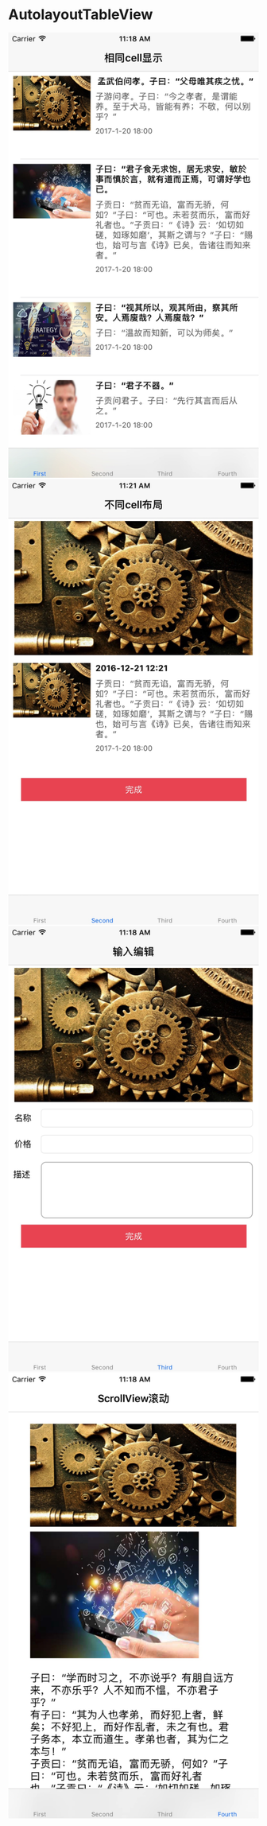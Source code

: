 # AutolayoutTableView
![image](https://github.com/CampbellQi/AutolayoutTableView/raw/master/ScreenShots/1.jpg)
![image](https://github.com/CampbellQi/AutolayoutTableView/raw/master/ScreenShots/2.jpg)
![image](https://github.com/CampbellQi/AutolayoutTableView/raw/master/ScreenShots/3.jpg)
![image](https://github.com/CampbellQi/AutolayoutTableView/raw/master/ScreenShots/4.jpg)

